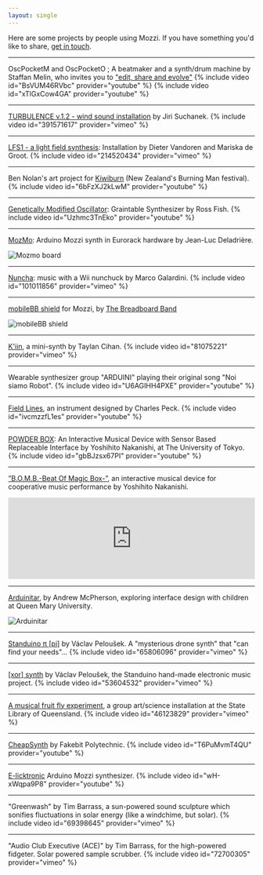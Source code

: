```yaml
---
layout: single
---
```


Here are some projects by people using Mozzi. If you have something you'd like to share, [get in touch](https://groups.google.com/forum/#!forum/mozzi-users).

***

OscPocketM and OscPocketO ; A beatmaker and a synth/drum machine by Staffan Melin, who invites you to ["edit, share and evolve"](https://oscillator.se/arduino) {% include video id="BsVUM46RVbc" provider="youtube" %}
{% include video id="xTlGxCow4GA" provider="youtube" %}

***

[TURBULENCE v.1.2 - wind sound installation](https://www.jiri-suchanek.net/en/project/turbulence/) by Jiri Suchanek.
{% include video id="391571617" provider="vimeo" %}

***

[LFS1 - a light field synthesis](https://dietervandoren.net/index.php?/project/lfs1/): Installation by Dieter Vandoren and Mariska de Groot.
{% include video id="214520434" provider="vimeo" %}

***

Ben Nolan's art project for [Kiwiburn](https://www.kiwiburn.com/) (New Zealand's Burning Man festival).
{% include video id="6bFzXJ2kLwM" provider="youtube" %}

***

[Genetically Modified Oscillator](https://www.youtube.com/watch?v=Uzhmc3TnEko): Graintable Synthesizer by Ross Fish.
{% include video id="Uzhmc3TnEko" provider="youtube" %}

***

[MozMo](https://elek101.blogspot.be/2015/01/mozmo-brilliant-arduino-mozzi-synth-in.html): Arduino Mozzi synth in Eurorack hardware by Jean-Luc Deladrière.

![Mozmo board](https://lh3.ggpht.com/-av7QluDJS0g/VLo2Cp3i7VI/AAAAAAAAAmo/gTKQFGTBFEk/side.jpg)

***

[Nuncha](https://github.com/mgalardini/nuncha): music with a Wii nunchuck by Marco Galardini.
{% include video id="101011856" provider="vimeo" %}

***

[mobileBB shield](https://breadboardband.github.io/mobileBBshield_for_Mozzi/) for Mozzi, by [The Breadboard Band](https://www.breadboardband.org/wordpress/?p=5)

![mobileBB shield](https://raw.github.com/BreadboardBand/mobileBBshield_for_Mozzi/gh-pages/mobileBBforMozzi01.jpg)

***

[K'iin](https://www.taylancihan.com/kiin.html), a mini-synth by Taylan Cihan.
{% include video id="81075221" provider="vimeo" %}

***

Wearable synthesizer group "ARDUINI" playing their original song "Noi siamo Robot".
{% include video id="U6AGIHH4PXE" provider="youtube" %}

***

[Field Lines](https://charlespeckmusic.com/blog/field-lines-interactive-instrument/), an instrument designed by Charles Peck.
{% include video id="ivcmzzfL1es" provider="youtube" %}

***

[POWDER BOX](https://yoshihito-nakanishi.com/works/device/powder-box/): An Interactive Musical Device with Sensor Based Replaceable Interface by Yoshihito Nakanishi,
at The University of Tokyo.
{% include video id="gbBJzsx67PI" provider="youtube" %}

***

[”B.O.M.B.-Beat Of Magic Box-”](https://yoshihito-nakanishi.com/performance/b-o-m-b-performance/), an interactive musical device for cooperative music performance by Yoshihito Nakanishi.
<iframe width="100%" height="166" scrolling="no" frameborder="no" src="https://w.soundcloud.com/player/?url=http%3A%2F%2Fapi.soundcloud.com%2Ftracks%2F93191213&show_artwork=true"></iframe>

***

[Arduinitar](https://www.eecs.qmul.ac.uk/~andrewm/arduinitar.html), by Andrew McPherson, exploring interface design with children at Queen Mary University.

![Arduinitar](https://www.eecs.qmul.ac.uk/~andrewm/arduinitar/arduinitar-body.jpg)

***

[Standuino π [pi]](https://www.standuino.eu/musical-instruments/pi/) by Václav Peloušek.  A "mysterious drone synth" that "can find your needs"...
{% include video id="65806096" provider="vimeo" %}

***

[[xor] synth](https://www.standuino.eu/devices/instruments/xor-synth/) by Václav Peloušek, the Standuino hand-made electronic music project.
{% include video id="53604532" provider="vimeo" %}

***

[A musical fruit fly experiment](https://reprage.com/post/28654178439/untitled-sound-project-two), a group art/science installation at the State Library of Queensland.
{% include video id="46123829" provider="vimeo" %}

***

[CheapSynth](https://www.fakebitpolytechnic.com/equipment/) by Fakebit Polytechnic.
{% include video id="T6PuMvmT4QU" provider="youtube" %}

***

[E-licktronic](https://www.e-licktronic.com/forum/viewtopic.php?f=4&p=31) Arduino Mozzi synthesizer.
{% include video id="wH-xWqpa9P8" provider="youtube" %}

***

"Greenwash" by Tim Barrass, a sun-powered sound sculpture which sonifies fluctuations in solar energy (like a windchime, but solar).
{% include video id="69398645" provider="vimeo" %}

***

"Audio Club Executive (ACE)" by Tim Barrass, for the high-powered fidgeter.  Solar powered sample scrubber.
{% include video id="72700305" provider="vimeo" %}
